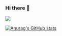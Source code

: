 ### Hi there 👋

![](https://komarev.com/ghpvc/?username=jaysonph)

[![Anurag's GitHub stats](https://github-readme-stats.vercel.app/api?username=jaysonph)](https://github.com/anuraghazra/github-readme-stats)
